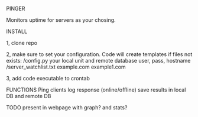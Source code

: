 PINGER

Monitors uptime for servers as your chosing.

INSTALL

1, clone repo

2, make sure to set your configuration. Code will create templates if files not exists:
/config.py
  your local unit and remote database user, pass, hostname
/server_watchlist.txt
  example.com
  example1.com
  
3, add code executable to crontab

FUNCTIONS
Ping clients
log response (online/offline)
save results in local DB and remote DB

TODO
present in webpage with graph? and stats?
